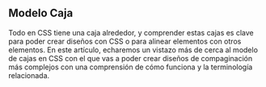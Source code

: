 ## Modelo Caja

Todo en CSS tiene una caja alrededor, y comprender estas cajas es clave para poder crear diseños con CSS o para alinear elementos con otros elementos. En este artículo, echaremos un vistazo más de cerca al modelo de cajas en CSS con el que vas a poder crear diseños de compaginación más complejos con una comprensión de cómo funciona y la terminología relacionada.
